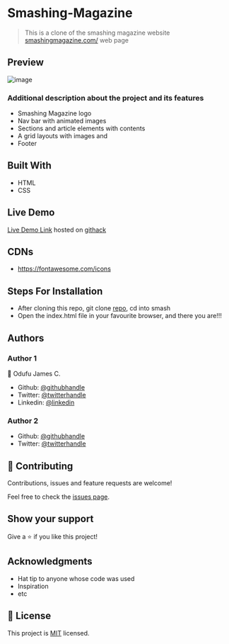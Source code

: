 # Smashing-Magazine
> This is a clone of the smashing magazine website [smashingmagazine.com/](https://www.smashingmagazine.com/) web page

## Preview
![image](https://user-images.githubusercontent.com/57812000/77207656-efa7a900-6ac7-11ea-9c32-1a016bc10a89.png)



### Additional description about the project and its features
- Smashing Magazine logo
- Nav bar with animated images
- Sections and article elements with contents
- A grid layouts with images and
- Footer

## Built With

- HTML
- CSS

## Live Demo

[Live Demo Link](https://rawcdn.githack.com/Genius8/smash/c5112bcc2b3728de0e7fd85701141d0628d9ddac/index.html) hosted on [githack](https://raw.githack.com)


## CDNs
- https://fontawesome.com/icons

## Steps For Installation
- After cloning this repo, git clone [repo](git@github.com:Genius8/smash.git), cd into smash
- Open the index.html file in your favourite browser, and  there you are!!!


## Authors

### Author 1
👤 Odufu James C.
- Github: [@githubhandle](https://github.com/jamezjaz)
- Twitter: [@twitterhandle](https://twitter.com/jamezjaz90)
- Linkedin: [@linkedin](https://linkedin.com/in/james-odufu-ba2a4a125)

### Author 2
- Github: [@githubhandle](https://github.com/Genius8)
- Twitter: [@twitterhandle](https://twitter.com/erasmus_okiror)



## :handshake: Contributing

Contributions, issues and feature requests are welcome!

Feel free to check the [issues page](issues/).

## Show your support

Give a :star:️ if you like this project!

## Acknowledgments

- Hat tip to anyone whose code was used
- Inspiration
- etc

## :memo: License

This project is [MIT](lic.url) licensed.
